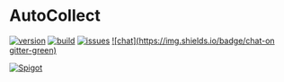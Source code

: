 # AutoCollect

[![version](https://img.shields.io/badge/version-0.0.1-blue)](#)
[![build](https://img.shields.io/badge/build-passing-brightgreen)](#)
[![issues](https://img.shields.io/badge/issues-0-red)](#)
[![chat](https://img.shields.io/badge/chat-on gitter-green)](#)

[![Spigot](https://img.shields.io/badge/Spigot-1.14.4-blue)](#)

